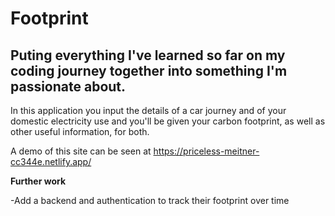 # Footprint

## Puting everything I've learned so far on my coding journey together into something I'm passionate about.

In this application you input the details of a car journey and of your domestic electricity use and you'll be given your carbon footprint, as well as other useful information, for both.

A demo of this site can be seen at https://priceless-meitner-cc344e.netlify.app/

**Further work**

-Add a backend and authentication to track their footprint over time




